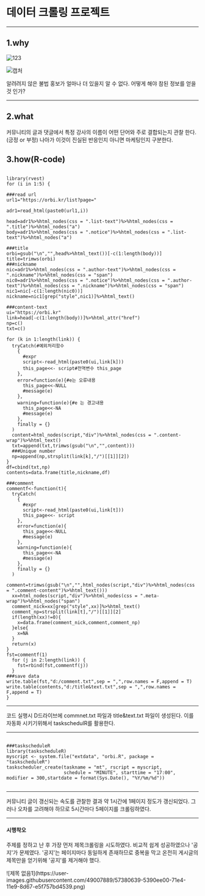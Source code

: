 # 데이터 크롤링 프로젝트
------------------

## 1.why

![123](https://user-images.githubusercontent.com/49007889/57361504-7ce75500-71b7-11e9-9008-95d0b1559cb6.PNG)

![캡처](https://user-images.githubusercontent.com/49007889/57361224-e9ae1f80-71b6-11e9-8ec8-4086b8d1575b.PNG)


알려려지 않은 불법 홍보가 얼마나 더 있을지 알 수 없다. 어떻게 해야 참된 정보를 얻을것 인가?

---------------------

## 2.what

<p>커뮤니티의 글과 댓글에서 특정 강사의 이름이 어떤 단어와 주로 결합되는지 관찰 한다.(긍정 or 부정) 
나아가 이것이 진실된 반응인지 아니면 마케팅인지 구분한다.</p>

## 3.how(R-code)

<pre><code>
library(rvest)
for (i in 1:5) {

###read url
url1="https://orbi.kr/list?page="

adr1=read_html(paste0(url1,i))

head=adr1%>%html_nodes(css = ".list-text")%>%html_nodes(css = ".title")%>%html_nodes("a")
body=adr1%>%html_nodes(css = ".notice")%>%html_nodes(css = ".list-text")%>%html_nodes("a")

###title
orbi=gsub("\n","",head%>%html_text())[-c(1:length(body))]
title=trimws(orbi)
###nickname
nic=adr1%>%html_nodes(css = ".author-text")%>%html_nodes(css = ".nickname")%>%html_nodes(css = "span")
nic0=adr1%>%html_nodes(css = ".notice")%>%html_nodes(css = ".author-text")%>%html_nodes(css = ".nickname")%>%html_nodes(css = "span")
nic1=nic[-c(1:length(nic0))]
nickname=nic1[grep("style",nic1)]%>%html_text()

###content-text
ui="https://orbi.kr"
link=head[-c(1:length(body))]%>%html_attr("href")
np=c()
txt=c()

for (k in 1:length(link)) {
  tryCatch(#예외처리함수
    {
      #expr
      script<-read_html(paste0(ui,link[k]))
      this_page<<- script#전역변수 this_page
    },
    error=function(e){#e는 오류내용
      this_page<<-NULL
      #message(e)
    },
    warning=function(e){#e 는 경고내용
      this_page<<-NA
      #message(e)
    },
    finally = {}
  )
  content=html_nodes(script,"div")%>%html_nodes(css = ".content-wrap")%>%html_text()
  txt=append(txt,trimws(gsub("\n","",content)))
  ###Unique number
  np=append(np,strsplit(link[k],"/")[[1]][2])
}
df=cbind(txt,np)
contents=data.frame(title,nickname,df)

###comment
commentf<-function(t){
  tryCatch(
    {
      #expr
      script<-read_html(paste0(ui,link[t]))
      this_page<<- script
    },
    error=function(e){
      this_page<<-NULL
      #message(e)
    },
    warning=function(e){
      this_page<<-NA
      #message(e)
    },
    finally = {}
  )
  comment=trimws(gsub("\n","",html_nodes(script,"div")%>%html_nodes(css = ".comment-content")%>%html_text()))
  xx=html_nodes(script,"div")%>%html_nodes(css = ".meta-wrap")%>%html_nodes("span")
  comment_nick=xx[grep("style",xx)]%>%html_text()
  comment_np=strsplit(link[t],"/")[[1]][2]
  if(length(xx)!=0){
    x=data.frame(comment_nick,comment,comment_np)
  }else{
    x=NA
  }
  return(x)
}
fst=commentf(1)
  for (j in 2:length(link)) {
    fst=rbind(fst,commentf(j))
  }
###save data
write.table(fst,"d:/comment.txt",sep = ",",row.names = F,append = T)
write.table(contents,"d:/title&text.txt",sep = ",",row.names = F,append = T)
}
</code></pre>

-------------------------

<p>
  코드 실행시 D드라이브에 commnet.txt 파일과 title&text.txt 파일이 생성된다.
이를 자동화 시키기위해서 taskschedulR를 활용한다.
</p>

---------------------------

<pre><code>
###taskscheduleR
library(taskscheduleR)
myscript <- system.file("extdata", "orbi.R", package = "taskscheduleR")
taskscheduler_create(taskname = "mt", rscript = myscript,
                     schedule = "MINUTE", starttime = "17:00", modifier = 300,startdate = format(Sys.Date(), "%Y/%m/%d"))

</code></pre>

-----------------------------

<p>
  커뮤니티 글이 갱신되는 속도를 관찰한 결과 약 1시간에 1페이지 정도가 갱신되었다. 그러나 오차를 고려해야 하므로 5시간마다 5페이지를 크롤링하였다.
</p>

-----------------------------

#### 시행착오
<p>
  주제를 정하고 난 후 가장 먼저 제목크롤링을 시도하였다. 비교적 쉽게 성공하였으나 '공지'가 문제였다. '공지'는 페이지마다 동일하게 존재하므로 중복을 막고 온전히 게시글의 제목만을 얻기위해 '공지'를 제거해야 했다.
</p>
![제목 없음1](https://user-images.githubusercontent.com/49007889/57380639-5390ee00-71e4-11e9-8d67-e5f757bd4539.png)

